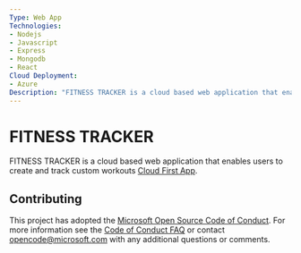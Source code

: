```yaml
---
Type: Web App
Technologies:
- Nodejs
- Javascript
- Express
- Mongodb
- React
Cloud Deployment:
- Azure
Description: "FITNESS TRACKER is a cloud based web application that enables users to create and track custom workouts"
---
```


# FITNESS TRACKER

FITNESS TRACKER is a cloud based web application that enables users to create and track custom workouts [Cloud First App](https://docs.microsoft.com/en-us/azure/?product=featured).

## Contributing

This project has adopted the [Microsoft Open Source Code of Conduct](https://opensource.microsoft.com/codeofconduct/). For more information see the [Code of Conduct FAQ](https://opensource.microsoft.com/codeofconduct/faq/) or contact [opencode@microsoft.com](mailto:opencode@microsoft.com) with any additional questions or comments.
